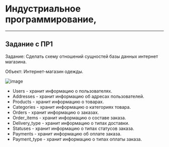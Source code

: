 # Индустриальное программирование, 


---
## Задание с ПР1

Задание: Сделать схему отношений сущностей базы данных интернет магазина.

Объект: Интернет-магазин одежды.

![image](https://github.com/user-attachments/assets/8d09ae5c-774e-4392-a3b9-38070d298d54)

- Users - хранит информацию о пользователях. 
- Addresses - хранит информацию об адресах пользователей. 
- Products - хранит информацию о товарах. 
- Categories - хранит информацию о категориях товара. 
- Orders - хранит информацию о заказах. 
- Order_items - хранит информацию о составе заказа. 
- Delivery_type - хранит информацию о типах доставки. 
- Statuses - хранит информацию о типах статусов заказа. 
- Payments - хранит информацию об оплате заказа. 
- Payment_type - хранит информацию о типах оплаты заказа.

